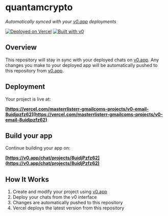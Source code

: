 # quantamcrypto

*Automatically synced with your [v0.app](https://v0.app) deployments*

[![Deployed on Vercel](https://img.shields.io/badge/Deployed%20on-Vercel-black?style=for-the-badge&logo=vercel)](https://vercel.com/masterrlisterr-gmailcoms-projects/v0-email-8uidjpzfz62)
[![Built with v0](https://img.shields.io/badge/Built%20with-v0.app-black?style=for-the-badge)](https://v0.app/chat/projects/8uidjPzfz62)

## Overview

This repository will stay in sync with your deployed chats on [v0.app](https://v0.app).
Any changes you make to your deployed app will be automatically pushed to this repository from [v0.app](https://v0.app).

## Deployment

Your project is live at:

**[https://vercel.com/masterrlisterr-gmailcoms-projects/v0-email-8uidjpzfz62](https://vercel.com/masterrlisterr-gmailcoms-projects/v0-email-8uidjpzfz62)**

## Build your app

Continue building your app on:

**[https://v0.app/chat/projects/8uidjPzfz62](https://v0.app/chat/projects/8uidjPzfz62)**

## How It Works

1. Create and modify your project using [v0.app](https://v0.app)
2. Deploy your chats from the v0 interface
3. Changes are automatically pushed to this repository
4. Vercel deploys the latest version from this repository
